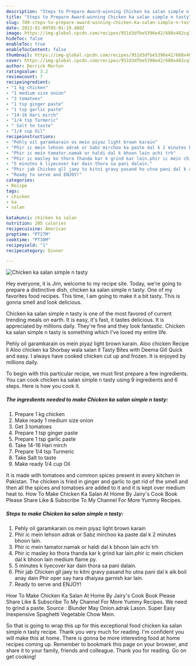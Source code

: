 ```yaml
---
description: "Steps to Prepare Award-winning Chicken ka salan simple n tasty"
title: "Steps to Prepare Award-winning Chicken ka salan simple n tasty"
slug: 789-steps-to-prepare-award-winning-chicken-ka-salan-simple-n-tasty
date: 2022-01-09T05:01:19.480Z
image: https://img-global.cpcdn.com/recipes/951d3dfbe5396e42/680x482cq70/chicken-ka-salan-simple-n-tasty-recipe-main-photo.jpg
hideToc: false
enableToc: true
enableTocContent: false
thumbnail: https://img-global.cpcdn.com/recipes/951d3dfbe5396e42/680x482cq70/chicken-ka-salan-simple-n-tasty-recipe-main-photo.jpg
cover: https://img-global.cpcdn.com/recipes/951d3dfbe5396e42/680x482cq70/chicken-ka-salan-simple-n-tasty-recipe-main-photo.jpg
author: Derrick Morton
ratingvalue: 3.2
reviewcount: 7
recipeingredient:
- "1 kg chicken"
- "1 medium size onion"
- "3 tomatoes"
- "1 tsp ginger paste"
- "1 tsp garlic paste"
- "14-16 Hari mirch"
- "1/4 tsp Turmeric"
- " Salt to taste"
- "1/4 cup Oil"
recipeinstructions:
- "Pehly oil garamkarain os mein piyaz light brown karain"
- "Phir ic mein lehson adrak or Sabz mirchoo ka paste dal k 2 minutes bhoon lain."
- "Phir ic mein tamator.namak or haldi dal k bhoon lain achi trh"
- "Phir ic masley ko thora thanda kar k grind kar lain.phir ic mein chicken dal k bhoon lain medium flame py."
- "5 minutes k liyecover kar dain thora sa pani dalain."
- "Phir jab Chicken gll jaey to kitni gravy pasand ho utna pani dal k aik boil anay dain Phir oper say hara dhaiyaa garnish kar lain."
- "Ready to serve and ENJOY!"
categories:
- Recipe
tags:
- chicken
- ka
- salan

katakunci: chicken ka salan 
nutrition: 205 calories
recipecuisine: American
preptime: "PT27M"
cooktime: "PT38M"
recipeyield: "1"
recipecategory: Dinner

---
```



![Chicken ka salan simple n tasty](https://img-global.cpcdn.com/recipes/951d3dfbe5396e42/680x482cq70/chicken-ka-salan-simple-n-tasty-recipe-main-photo.jpg)

Hey everyone, it is Jim, welcome to my recipe site. Today, we're going to prepare a distinctive dish, chicken ka salan simple n tasty. One of my favorites food recipes. This time, I am going to make it a bit tasty. This is gonna smell and look delicious.

Chicken ka salan simple n tasty is one of the most favored of current trending meals on earth. It is easy, it's fast, it tastes delicious. It is appreciated by millions daily. They're fine and they look fantastic. Chicken ka salan simple n tasty is something which I've loved my entire life.

Pehly oil garamkarain os mein piyaz light brown karain. Aloo chicken Recipe ll Aloo chicken ka Shorbay wala salan ll Tasty Bites with Deema Gill Quick and easy. I always have cooked chicken cut up and frozen. It is enjoyed by millions daily.


To begin with this particular recipe, we must first prepare a few ingredients. You can cook chicken ka salan simple n tasty using 9 ingredients and 6 steps. Here is how you cook it.

<!--inarticleads1-->

##### The ingredients needed to make Chicken ka salan simple n tasty:

1. Prepare 1 kg chicken
1. Make ready 1 medium size onion
1. Get 3 tomatoes
1. Prepare 1 tsp ginger paste
1. Prepare 1 tsp garlic paste
1. Take 14-16 Hari mirch
1. Prepare 1/4 tsp Turmeric
1. Take  Salt to taste
1. Make ready 1/4 cup Oil


It is made with tomatoes and common spices present in every kitchen in Pakistan. The chicken is fried in ginger and garlic to get rid of the smell and then all the spices and tomatoes are added to it and it is kept over medium heat to. How To Make Chicken Ka Salan At Home By Jairy&#39;s Cook Book Please Share Like &amp; Subscribe To My Channel For More Yummy Recipes. 

<!--inarticleads2-->

##### Steps to make Chicken ka salan simple n tasty:

1. Pehly oil garamkarain os mein piyaz light brown karain
1. Phir ic mein lehson adrak or Sabz mirchoo ka paste dal k 2 minutes bhoon lain.
1. Phir ic mein tamator.namak or haldi dal k bhoon lain achi trh
1. Phir ic masley ko thora thanda kar k grind kar lain.phir ic mein chicken dal k bhoon lain medium flame py.
1. 5 minutes k liyecover kar dain thora sa pani dalain.
1. Phir jab Chicken gll jaey to kitni gravy pasand ho utna pani dal k aik boil anay dain Phir oper say hara dhaiyaa garnish kar lain.
1. Ready to serve and ENJOY!

How To Make Chicken Ka Salan At Home By Jairy&#39;s Cook Book Please Share Like &amp; Subscribe To My Channel For More Yummy Recipes. We need to grind a paste. Source : Blunder May Onion.adrak Lason. Super Easy Inexpensive Spaghetti Vegetable Chow Mein. 

So that is going to wrap this up for this exceptional food chicken ka salan simple n tasty recipe. Thank you very much for reading. I'm confident you will make this at home. There is gonna be more interesting food at home recipes coming up. Remember to bookmark this page on your browser, and share it to your family, friends and colleague. Thank you for reading. Go on get cooking!
